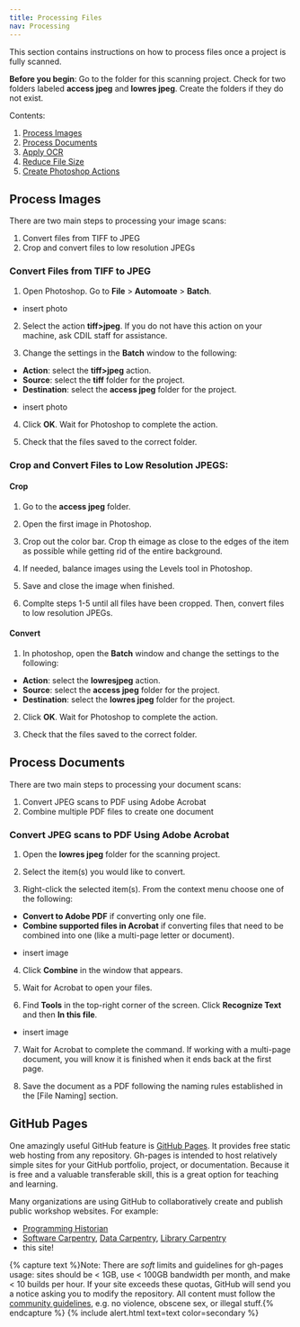 ```yaml
---
title: Processing Files
nav: Processing
---
```


This section contains instructions on how to process files once a project is fully scanned.

**Before you begin**: Go to the folder for this scanning project. Check for two folders labeled **access jpeg** and **lowres jpeg**. Create the folders if they do not exist. 

Contents:

1. [Process Images](#images)
2. [Process Documents](#documents)
3. [Apply OCR](#ocr)
4. [Reduce File Size](#reduce)
5. [Create Photoshop Actions](#actions)

## Process Images

There are two main steps to processing your image scans:

1. Convert files from TIFF to JPEG
2. Crop and convert files to low resolution JPEGs

### Convert Files from TIFF to JPEG

1. Open Photoshop. Go to **File** > **Automoate** > **Batch**.

* insert photo

2. Select the action **tiff>jpeg**. If you do not have this action on your machine, ask CDIL staff for assistance. 

3. Change the settings in the **Batch** window to the following:

- **Action**: select the **tiff>jpeg** action.
- **Source**: select the **tiff** folder for the project. 
- **Destination**: select the **access jpeg** folder for the project. 

* insert photo

4. Click **OK**. Wait for Photoshop to complete the action.

5. Check that the files saved to the correct folder. 

### Crop and Convert Files to Low Resolution JPEGS:

#### Crop

1. Go to the **access jpeg** folder. 

2. Open the first image in Photoshop. 

3. Crop out the color bar. Crop th eimage as close to the edges of the item as possible while getting rid of the entire background.

4. If needed, balance images using the Levels tool in Photoshop.

5. Save and close the image when finished.

6. Complte steps 1-5 until all files have been cropped. Then, convert files to low resolution JPEGs.

#### Convert

1. In photoshop, open the **Batch** window and change the settings to the following:

- **Action**: select the **lowresjpeg** action.
- **Source**: select the **access jpeg** folder for the project.
- **Destination**: select the **lowres jpeg** folder for the project.

2. Click **OK**. Wait for Photoshop to complete the action.

3. Check that the files saved to the correct folder. 

## Process Documents

There are two main steps to processing your document scans:

1. Convert JPEG scans to PDF using Adobe Acrobat
2. Combine multiple PDF files to create one document

### Convert JPEG scans to PDF Using Adobe Acrobat

1. Open the **lowres jpeg** folder for the scanning project.

2. Select the item(s) you would like to convert.

3. Right-click the selected item(s). From the context menu choose one of the following:

- **Convert to Adobe PDF** if converting only one file. 
- **Combine supported files in Acrobat** if converting files that need to be combined into one (like a multi-page letter or document).

* insert image

4. Click **Combine** in the window that appears.

5. Wait for Acrobat to open your files.

6. Find **Tools** in the top-right corner of the screen. Click **Recognize Text** and then **In this file**. 

* insert image

7. Wait for Acrobat to complete the command. If working with a multi-page document, you will know it is finished when it ends back at the first page.

8. Save the document as a PDF following the naming rules established in the [File Naming] section. 

## GitHub Pages 

One amazingly useful GitHub feature is [GitHub Pages](https://guides.github.com/features/pages/).
It provides free static web hosting from any repository.
Gh-pages is intended to host relatively simple sites for your GitHub portfolio, project, or documentation.
Because it is free and a valuable transferable skill, this is a great option for teaching and learning.

Many organizations are using GitHub to collaboratively create and publish public workshop websites. 
For example: 

- [Programming Historian](http://programminghistorian.org/)
- [Software Carpentry](https://software-carpentry.org/), [Data Carpentry](http://www.datacarpentry.org/), [Library Carpentry](https://librarycarpentry.org/)
- this site!

{% capture text %}Note:
There are *soft* limits and guidelines for gh-pages usage: sites should be < 1GB, use < 100GB bandwidth per month, and make < 10 builds per hour.
If your site exceeds these quotas, GitHub will send you a notice asking you to modify the repository.
All content must follow the [community guidelines](https://help.github.com/articles/github-community-guidelines/), e.g. no violence, obscene sex, or illegal stuff.{% endcapture %}
{% include alert.html text=text color=secondary %}
